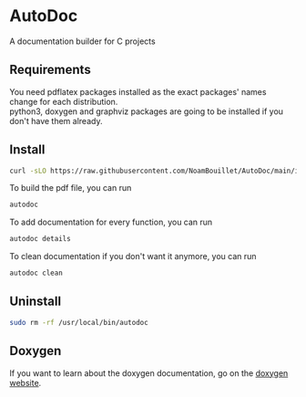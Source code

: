 # AutoDoc
A documentation builder for C projects

## Requirements
You need pdflatex packages installed as the exact packages' names change for each distribution.  
python3, doxygen and graphviz packages are going to be installed if you don't have them already.

## Install
```sh
curl -sLO https://raw.githubusercontent.com/NoamBouillet/AutoDoc/main/install.sh && bash install.sh
```
To build the pdf file, you can run
```sh
autodoc
```
To add documentation for every function, you can run
```sh
autodoc details
```
To clean documentation if you don't want it anymore, you can run
```sh
autodoc clean
```  
## Uninstall

```sh
sudo rm -rf /usr/local/bin/autodoc
```

## Doxygen
If you want to learn about the doxygen documentation, go on the [doxygen website](https://www.doxygen.nl/manual/docblocks.html).

